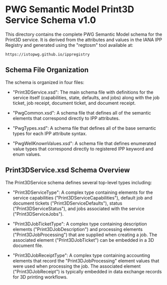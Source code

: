 # PWG Semantic Model Print3D Service Schema v1.0

This directory contains the complete PWG Semantic Model schema for the Print3D
service.  It is derived from the attributes and values in the IANA IPP Registry
and generated using the "regtosm" tool available at:

    https://istopwg.github.io/ippregistry


## Schema File Organization

The schema is organized in four files:

- "Print3DService.xsd": The main schema file with definitions for the service
  itself (capabilities, state, defaults, and jobs) along with the job ticket,
  job receipt, document ticket, and document receipt.

- "PwgCommon.xsd": A schema file that defines all of the semantic elements that
  correspond directly to IPP attributes.

- "PwgTypes.xsd": A schema file that defines all of the base semantic types for
  each IPP attribute syntax.

- "PwgWellKnownValues.xsd": A schema file that defines enumerated value types
  that correspond directly to registered IPP keyword and enum values.

## Print3DService.xsd Schema Overview

The Print3DService schema defines several top-level types including:

- "Print3DServiceType": A complex type containing elements for the service
  capabilities ("Print3DServiceCapabilities"), default job and document tickets
  ("Print3DServiceDefaults"), status ("Print3DServiceStatus"), and jobs
  associated with the service ("Print3DServiceJobs").

- "Print3DJobTicketType": A complex type containing description elements
  ("Print3DJobDescription") and processing elements ("Print3DJobProcessing")
  that are supplied when creating a job.  The associated element
  ("Print3DJobTicket") can be embedded in a 3D document file.

- "Print3DJobReceiptType": A complex type containing accounting elements that
  record the "Print3DJobProcessing" element values that were used when
  processing the job.  The associated element ("Print3DJobReceipt") is typically
  embedded in data exchange records for 3D printing workflows.
